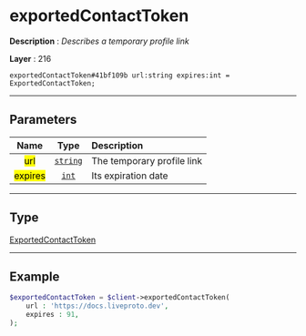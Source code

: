 # exportedContactToken

**Description** : *Describes a temporary profile link*

**Layer** : 216

```tl
exportedContactToken#41bf109b url:string expires:int = ExportedContactToken;
```

---

## Parameters

| Name | Type | Description |
| :---: | :---: | :--- |
| <mark>url</mark> | [`string`](type/string) | The temporary profile link |
| <mark>expires</mark> | [`int`](type/int) | Its expiration date |

---

## Type

[ExportedContactToken](type/ExportedContactToken)

---

## Example

```php
$exportedContactToken = $client->exportedContactToken(
	url : 'https://docs.liveproto.dev',
	expires : 91,
);
```